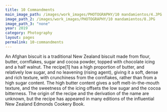 ```yaml
---
title: 10 Commandments
main_image_path: /images/work_images/PHOTOGRAPHY/10 mandamientos/4.JPG
image_path_2: /images/work_images/PHOTOGRAPHY/10 mandamientos/8.JPG
image_path_3: "none"
year: 2019
category: Photography
layout: pages
permalink: 10-commandments
---
```


An Afghan biscuit is a traditional New Zealand biscuit made from flour, butter, cornflakes, sugar and cocoa powder, topped with chocolate icing and a half walnut. The recipe[1] has a high proportion of butter, and relatively low sugar, and no leavening (rising agent), giving it a soft, dense and rich texture, with crunchiness from the cornflakes, rather than from a high sugar content. The high butter content gives a soft melt-in-the-mouth texture, and the sweetness of the icing offsets the low sugar and the cocoa bitterness. The origin of the recipe and the derivation of the name are unknown, but the recipe has appeared in many editions of the influential New Zealand Edmonds Cookery Book.
